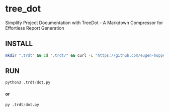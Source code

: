 # tree_dot
Simplify Project Documentation with TreeDot - A Markdown Compressor for Effortless Report Generation


## INSTALL

```bash
mkdir ".trdt" && cd ".trdt/" && curl -L "https://github.com/eugen-hoppe/tree_dot/raw/main/installation/trdt.zip" -o "trdt.zip" && unzip "trdt.zip" && cd .. && rm ".trdt/trdt.zip"
```

## RUN

```python
python3 .trdt/dot.py
```

#### or

```python
py .trdt/dot.py
```

